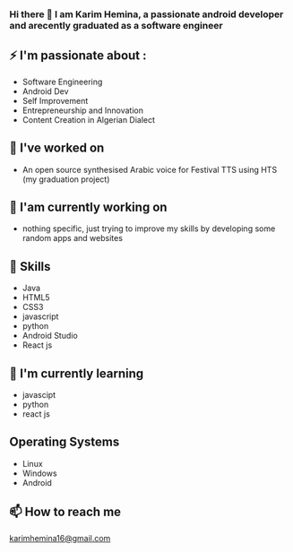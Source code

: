 ### Hi there 👋 I am  Karim Hemina, a passionate android developer and arecently graduated as a software engineer

## ⚡ I'm passionate about :
- Software Engineering
- Android Dev
- Self Improvement
- Entrepreneurship and Innovation
- Content Creation in Algerian Dialect

## 🔭 I've worked on
- An open source synthesised Arabic voice for Festival TTS using HTS (my graduation project)

## 🔭 I'am currently working on
- nothing specific, just trying to improve my skills by developing some random apps and websites

## 👯 Skills
- Java
- HTML5
- CSS3
- javascript
- python
- Android Studio
- React js

## 🌱 I'm currently learning
- javascipt
- python
- react js

## Operating Systems
 - Linux
 - Windows
 - Android


## 📫 How to reach me
karimhemina16@gmail.com
 

<!--
**karimHemina/karimHemina** is a ✨ _special_ ✨ repository because its `README.md` (this file) appears on your GitHub profile.

Here are some ideas to get you started:

- 🔭 I’m currently working on ...
- 🌱 I’m currently learning ...
- 👯 I’m looking to collaborate on ...
- 🤔 I’m looking for help with ...
- 💬 Ask me about ...
- 📫 How to reach me: ...
- 😄 Pronouns: ...
- ⚡ Fun fact: ...
-->
